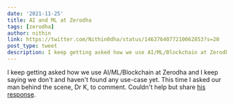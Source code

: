 ```yaml
---
date: '2021-11-25'
title: AI and ML at Zerodha
tags: [zerodha]
author: nithin
link: https://twitter.com/Nithin0dha/status/1463764077210062853?s=20
post_type: tweet
description: I keep getting asked how we use AI/ML/Blockchain at Zerodha...
---
```


I keep getting asked how we use AI/ML/Blockchain at Zerodha and I keep saying we don't and haven't found any use-case yet. This time I asked our man behind the scene, Dr K, to comment. Couldn't help but share [his response](https://twitter.com/Nithin0dha/status/1463764077210062853?s=20). 
